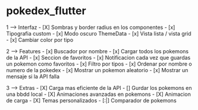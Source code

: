 # pokedex_flutter

1 --> Interfaz
    - [X] Sombras y border radius en los componentes
    - [x] Tipografia custom
    - [x] Modo oscuro ThemeData
    - [x] Vista lista / vista grid
    - [x] Cambiar color por tipo
 
2 --> Features 
    - [x] Buscador por nombre
    - [x] Cargar todos los pokemons de la API 
    - [x] Seccion de favoritos
    - [x] Notificacion cada vez que guardas un pokemon como favoritos
    - [x] Filtro por tipos
    - [x] Ordenar por nombre o numero de la pokedex
    - [x] Mostrar un pokemon aleatorio
    - [x] Mostrar un mensaje si la API falla
 
3 --> Extras
    - [X] Carga mas eficiente de la API
    - [] Gurdar los pokemons en una bbdd local
    - [X] Animaciones avanzadas en pokemons
    - [X] Animacion de carga
    - [X] Temas personalizados
    - [:|] Comparador de pokemons
